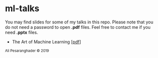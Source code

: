 # ml-talks
You may find slides for some of my talks in this repo. Please note that you do not need a password to open **.pdf** files. Feel free to contact me if you need **.pptx** files.

* The Art of Machine Learning [[pdf](https://github.com/alipsgh/ml-talks/blob/master/the_art_of_machine_learning.pdf)]

<sub>Ali Pesaranghader © 2019</sub>
